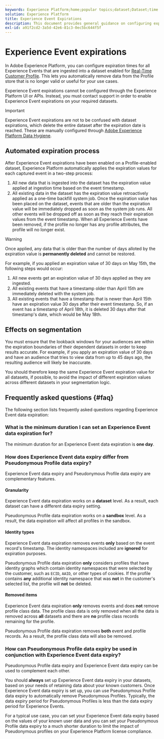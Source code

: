 ```yaml
---
keywords: Experience Platform;home;popular topics;dataset;Dataset;time to live;ttl;time-to-live;
solution: Experience Platform
title: Experience Event Expirations
description: This document provides general guidance on configuring expiration times for individual Experience Events within an Adobe Experience Platform dataset.
exl-id: a91f2cd2-3a5d-42e6-81c3-0ec5bc644f5f
---
```

# Experience Event expirations

In Adobe Experience Platform, you can configure expiration times for all Experience Events that are ingested into a dataset enabled for [Real-Time Customer Profile](./home.md). This lets you automatically remove data from the Profile store that is no longer valid or useful for your use cases.

Experience Event expirations cannot be configured through the Experience Platform UI or APIs. Instead, you must contact support in order to enable Experience Event expirations on your required datasets.

>[!IMPORTANT]
>
>Experience Event expirations are not to be confused with dataset expirations, which delete the entire dataset after the expiration date is reached. These are manually configured through [Adobe Experience Platform Data Hygiene](../hygiene/home.md).

## Automated expiration process

After Experience Event expirations have been enabled on a Profile-enabled dataset, Experience Platform automatically applies the expiration values for each captured event in a two-step process:

1. All new data that is ingested into the dataset has the expiration value applied at ingestion time based on the event timestamp.
1. All existing data in the dataset has the expiration value retroactively applied as a one-time backfill system job. Once the expiration value has been placed on the dataset, events that are older than the expiration value will be immediately dropped as soon as the system job runs. All other events will be dropped off as soon as they reach their expiration values from the event timestamp. When all Experience Events have been removed, if the profile no longer has any profile attributes, the profile will no longer exist.

>[!WARNING]
>
>Once applied, any data that is older than the number of days alloted by the expiration value is **permanently deleted** and cannot be restored. 

For example, if you applied an expiration value of 30 days on May 15th, the following steps would occur:

1. All new events get an expiration value of 30 days applied as they are ingested.
1. All existing events that have a timestamp older than April 15th are immediately deleted with the system job.
1. All existing events that have a timestamp that is newer than April 15th have an expiration value 30 days after their event timestamp. So, if an event has a timestamp of April 18th, it is deleted 30 days after that timestamp's date, which would be May 18th.

## Effects on segmentation

You must ensure that the lookback windows for your audiences are within the expiration boundaries of their dependent datasets in order to keep results accurate. For example, if you apply an expiration value of 30 days and have an audience that tries to view data from up to 45 days ago, the resulting audience will likely be inaccurate.
 
You should therefore keep the same Experience Event expiration value for all datasets, if possible, to avoid the impact of different expiration values across different datasets in your segmentation logic.

## Frequently asked questions {#faq}

The following section lists frequently asked questions regarding Experience Event data expiration:

### What is the minimum duration I can set an Experience Event data expiration for?

The minimum duration for an Experience Event data expiration is **one day**. 

### How does Experience Event data expiry differ from Pseudonymous Profile data expiry?

Experience Event data expiry and Pseudonymous Profile data expiry are complementary features.

#### Granularity

Experience Event data expiration works on a **dataset** level. As a result, each dataset can have a different data expiry setting.

Pseudonymous Profile data expiration works on a **sandbox** level. As a result, the data expiration will affect all profiles in the sandbox.

#### Identity types

Experience Event data expiration removes events **only** based on the event record's timestamp. The identity namespaces included are **ignored** for expiration purposes.

Pseudonymous Profile data expiration **only** considers profiles that have identity graphs which contain identity namespaces that were selected by the customer, such as `ECID`, `AAID`, or other types of cookies. If the profile contains **any** additional identity namespace that was **not** in the customer's selected list, the profile will **not** be deleted.

#### Removed items

Experience Event data expiration **only** removes events and does **not** remove profile class data. The profile class data is only removed when all the data is removed across **all** datasets and there are **no** profile class records remaining for the profile.

Pseudonymous Profile data expiration removes **both** event and profile records. As a result, the profile class data will also be removed.

### How can Pseudonymous Profile data expiry be used in conjunction with Experience Event data expiry?

Pseudonymous Profile data expiry and Experience Event data expiry can be used to complement each other.

You should **always** set up Experience Event data expiry in your datasets, based on your needs of retaining data about your known customers. Once Experience Event data expiry is set up, you can use Pseudonymous Profile data expiry to automatically remove Pseudonymous Profiles. Typically, the data expiry period for Pseudonymous Profiles is less than the data expiry period for Experience Events.

For a typical use case, you can set your Experience Event data expiry based on the values of your known user data and you can set your Pseudonymous Profile data expiry to a much shorter duration to limit the impact of Pseudonymous profiles on your Experience Platform license compliance.
